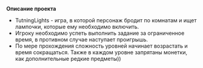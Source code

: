  **Описание проекта**
* TutningLights - игра, в которой персонаж бродит по комнатам и ищет лампочки, которые ему необходимо включить.
* Игроку необходимо успеть выполнить задание за ограниченное время, в противном случае наступает проигрышь.
* По мере прохождения сложность уровней начинает возрастать и время сокращаться. Также в каждом уровне запрятаны монетки, как дополнительные редкие предметы))

